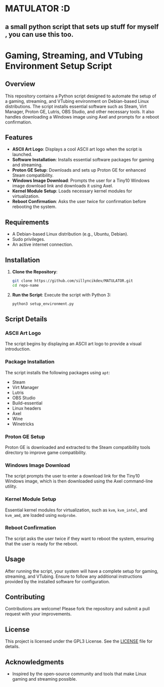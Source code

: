 # MATULATOR :D

a small python script that sets up stuff for myself , you can use this too.
---

# Gaming, Streaming, and VTubing Environment Setup Script

## Overview

This repository contains a Python script designed to automate the setup of a gaming, streaming, and VTubing environment on Debian-based Linux distributions. The script installs essential software such as Steam, Virt Manager, Proton GE, Lutris, OBS Studio, and other necessary tools. It also handles downloading a Windows image using Axel and prompts for a reboot confirmation.

## Features

- **ASCII Art Logo**: Displays a cool ASCII art logo when the script is launched.
- **Software Installation**: Installs essential software packages for gaming and streaming.
- **Proton GE Setup**: Downloads and sets up Proton GE for enhanced Steam compatibility.
- **Windows Image Download**: Prompts the user for a Tiny10 Windows image download link and downloads it using Axel.
- **Kernel Module Setup**: Loads necessary kernel modules for virtualization.
- **Reboot Confirmation**: Asks the user twice for confirmation before rebooting the system.

## Requirements

- A Debian-based Linux distribution (e.g., Ubuntu, Debian).
- Sudo privileges.
- An active internet connection.

## Installation

1. **Clone the Repository**:
   ```bash
   git clone https://github.com/sillyncikdev/MATULATOR.git
   cd repo-name
   ```

2. **Run the Script**:
   Execute the script with Python 3:
   ```bash
   python3 setup_environment.py
   ```

## Script Details

### ASCII Art Logo

The script begins by displaying an ASCII art logo to provide a visual introduction.

### Package Installation

The script installs the following packages using `apt`:
- Steam
- Virt Manager
- Lutris
- OBS Studio
- Build-essential
- Linux headers
- Axel
- Wine
- Winetricks

### Proton GE Setup

Proton GE is downloaded and extracted to the Steam compatibility tools directory to improve game compatibility.

### Windows Image Download

The script prompts the user to enter a download link for the Tiny10 Windows image, which is then downloaded using the Axel command-line utility.

### Kernel Module Setup

Essential kernel modules for virtualization, such as `kvm`, `kvm_intel`, and `kvm_amd`, are loaded using `modprobe`.

### Reboot Confirmation

The script asks the user twice if they want to reboot the system, ensuring that the user is ready for the reboot.

## Usage

After running the script, your system will have a complete setup for gaming, streaming, and VTubing. Ensure to follow any additional instructions provided by the installed software for configuration.

## Contributing

Contributions are welcome! Please fork the repository and submit a pull request with your improvements.

## License

This project is licensed under the GPL3 License. See the [LICENSE](LICENSE) file for details.

## Acknowledgments

- Inspired by the open-source community and tools that make Linux gaming and streaming possible.
